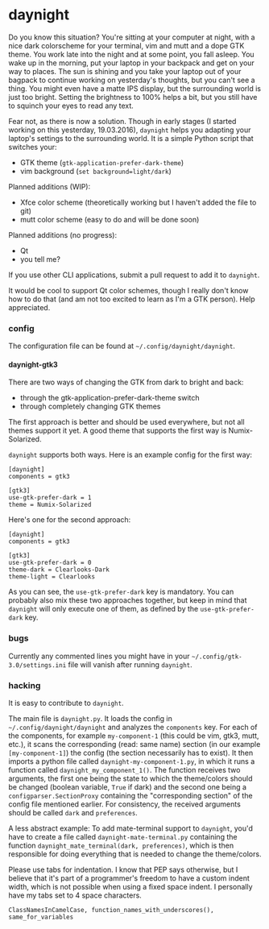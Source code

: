 # daynight

Do you know this situation? You're sitting at your computer at night, with a
nice dark colorscheme for your terminal, vim and mutt and a dope GTK theme. You
work late into the night and at some point, you fall asleep. You wake up in the
morning, put your laptop in your backpack and get on your way to places. The sun
is shining and you take your laptop out of your bagpack to continue working on
yesterday's thoughts, but you can't see a thing. You might even have a matte
IPS display, but the surrounding world is just too bright. Setting the
brightness to 100% helps a bit, but you still have to squinch your eyes to read
any text.

Fear not, as there is now a solution. Though in early stages (I started working
on this yesterday, 19.03.2016), `daynight` helps you adapting your laptop's
settings to the surrounding world. It is a simple Python script that switches
your:

- GTK theme (`gtk-application-prefer-dark-theme`)
- vim background (`set background=light/dark`)

Planned additions (WIP):

- Xfce color scheme (theoretically working but I haven't added the file to git)
- mutt color scheme (easy to do and will be done soon)

Planned additions (no progress):

- Qt
- you tell me?

If you use other CLI applications, submit a pull request to add it to
`daynight`.

It would be cool to support Qt color schemes, though I really don't know how to
do that (and am not too excited to learn as I'm a GTK person). Help appreciated.

### config
The configuration file can be found at `~/.config/daynight/daynight`.

#### daynight-gtk3
There are two ways of changing the GTK from dark to bright and back:
- through the gtk-application-prefer-dark-theme switch
- through completely changing GTK themes

The first approach is better and should be used everywhere, but not all themes
support it yet. A good theme that supports the first way is Numix-Solarized.

`daynight` supports both ways. Here is an example config for the first way:
```
[daynight]
components = gtk3

[gtk3]
use-gtk-prefer-dark = 1
theme = Numix-Solarized
```

Here's one for the second approach:
```
[daynight]
components = gtk3

[gtk3]
use-gtk-prefer-dark = 0
theme-dark = Clearlooks-Dark
theme-light = Clearlooks
```

As you can see, the `use-gtk-prefer-dark` key is mandatory. You can probably
also mix these two approaches together, but keep in mind that `daynight` will
only execute one of them, as defined by the `use-gtk-prefer-dark` key.

### bugs
Currently any commented lines you might have in your
`~/.config/gtk-3.0/settings.ini` file will vanish after running `daynight`.

### hacking
It is easy to contribute to `daynight`.

The main file is `daynight.py`. It loads the config in
`~/.config/daynight/daynight` and analyzes the `components` key. For each of
the components, for example `my-component-1` (this could be vim, gtk3, mutt,
etc.), it scans the corresponding (read: same name) section
(in our example `[my-component-1]`) the config (the section necessarily has
to exist). It then imports a python file called `daynight-my-component-1.py`,
in which it runs a function called `daynight_my_component_1()`. The function
receives two arguments, the first one being the state to which the theme/colors
should be changed (boolean variable, `True` if dark) and the second one being a
`configparser.SectionProxy` containing the "corresponding section" of the
config file mentioned earlier. For consistency, the received arguments should
be called `dark` and `preferences`.

A less abstract example: To add mate-terminal support to `daynight`, you'd have
to create a file called `daynight-mate-terminal.py` containing the function
`daynight_mate_terminal(dark, preferences)`, which is then responsible for
doing everything that is needed to change the theme/colors.

Please use tabs for indentation. I know that PEP says otherwise, but I believe
that it's part of a programmer's freedom to have a custom indent width, which
is not possible when using a fixed space indent. I personally have my tabs set
to 4 space characters.

`ClassNamesInCamelCase, function_names_with_underscores(), same_for_variables`
